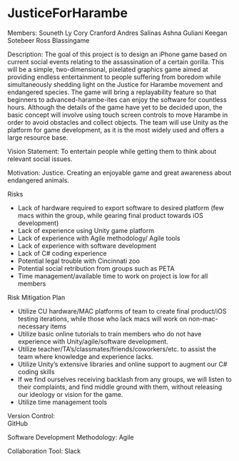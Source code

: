 # JusticeForHarambe

Members:
Souneth Ly
Cory Cranford
Andres Salinas
Ashna Guliani
Keegan Sotebeer
Ross Blassingame

Description:
The goal of this project is to design an iPhone game based on current social events relating to the assassination of a certain gorilla. This will be a simple, two-dimensional, pixelated graphics game aimed at providing endless entertainment to people suffering from boredom while simultaneously shedding light on the Justice for Harambe movement and endangered species. The game will bring a replayability feature so that beginners to advanced-harambe-ites can enjoy the software for countless hours. Although the details of the game have yet to be decided upon, the basic concept will involve using touch screen controls to move Harambe in order to avoid obstacles and collect objects. The team will use Unity as the platform for game development, as it is the most widely used and offers a large resource base.

Vision Statement:
To entertain people while getting them to think about relevant social issues.

Motivation:
Justice. Creating an enjoyable game and great awareness about endangered animals.

Risks
- Lack of hardware required to export software to desired platform (few macs within the group, while gearing final product towards iOS development)
- Lack of experience using Unity game platform
- Lack of experience with Agile methodology/ Agile tools
- Lack of experience with software development
- Lack of C# coding experience
- Potential legal trouble with Cincinnati zoo
- Potential social retribution from groups such as PETA
- Time management/available time to work on project is low for all members

Risk Mitigation Plan
- Utilize CU hardware/MAC platforms of team to create final product/iOS testing iterations, while those who lack macs will work on non-mac-necessary items
- Utilize basic online tutorials to train members who do not have experience with Unity/agile/software development.
- Utilize teacher/TA’s/classmates/friends/coworkers/etc. to assist the team where knowledge and experience lacks.
- Utilize Unity’s extensive libraries and online support to augment our C# coding skills
- If we find ourselves receiving backlash from any groups, we will listen to their complaints, and find middle ground with them, without releasing our ideology or vision for the game.
- Utilize time management tools

Version Control:  
GitHub

Software Development Methodology: 
Agile

Collaboration Tool: 
Slack
